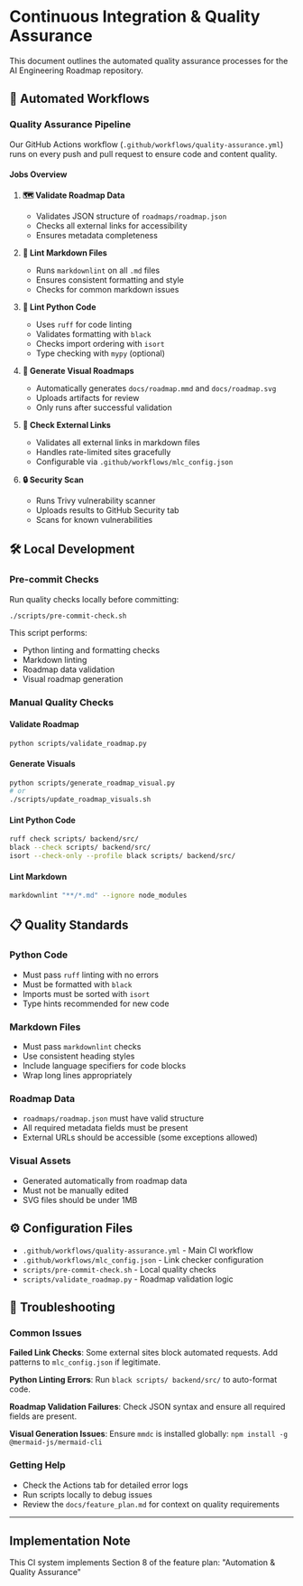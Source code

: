 # Continuous Integration & Quality Assurance

This document outlines the automated quality assurance processes for the AI Engineering Roadmap repository.

## 🔄 Automated Workflows

### Quality Assurance Pipeline

Our GitHub Actions workflow (`.github/workflows/quality-assurance.yml`) runs on every push and pull request to ensure code and content quality.

#### Jobs Overview

1. **🗺️ Validate Roadmap Data**
   - Validates JSON structure of `roadmaps/roadmap.json`
   - Checks all external links for accessibility
   - Ensures metadata completeness

2. **📝 Lint Markdown Files**
   - Runs `markdownlint` on all `.md` files
   - Ensures consistent formatting and style
   - Checks for common markdown issues

3. **🐍 Lint Python Code**
   - Uses `ruff` for code linting
   - Validates formatting with `black`
   - Checks import ordering with `isort`
   - Type checking with `mypy` (optional)

4. **🎨 Generate Visual Roadmaps**
   - Automatically generates `docs/roadmap.mmd` and `docs/roadmap.svg`
   - Uploads artifacts for review
   - Only runs after successful validation

5. **🔗 Check External Links**
   - Validates all external links in markdown files
   - Handles rate-limited sites gracefully
   - Configurable via `.github/workflows/mlc_config.json`

6. **🔒 Security Scan**
   - Runs Trivy vulnerability scanner
   - Uploads results to GitHub Security tab
   - Scans for known vulnerabilities

## 🛠️ Local Development

### Pre-commit Checks

Run quality checks locally before committing:

```bash
./scripts/pre-commit-check.sh
```

This script performs:

- Python linting and formatting checks
- Markdown linting
- Roadmap data validation
- Visual roadmap generation

### Manual Quality Checks

#### Validate Roadmap

```bash
python scripts/validate_roadmap.py
```

#### Generate Visuals

```bash
python scripts/generate_roadmap_visual.py
# or
./scripts/update_roadmap_visuals.sh
```

#### Lint Python Code

```bash
ruff check scripts/ backend/src/
black --check scripts/ backend/src/
isort --check-only --profile black scripts/ backend/src/
```

#### Lint Markdown

```bash
markdownlint "**/*.md" --ignore node_modules
```

## 📋 Quality Standards

### Python Code

- Must pass `ruff` linting with no errors
- Must be formatted with `black`
- Imports must be sorted with `isort`
- Type hints recommended for new code

### Markdown Files

- Must pass `markdownlint` checks
- Use consistent heading styles
- Include language specifiers for code blocks
- Wrap long lines appropriately

### Roadmap Data

- `roadmaps/roadmap.json` must have valid structure
- All required metadata fields must be present
- External URLs should be accessible (some exceptions allowed)

### Visual Assets

- Generated automatically from roadmap data
- Must not be manually edited
- SVG files should be under 1MB

## ⚙️ Configuration Files

- `.github/workflows/quality-assurance.yml` - Main CI workflow
- `.github/workflows/mlc_config.json` - Link checker configuration
- `scripts/pre-commit-check.sh` - Local quality checks
- `scripts/validate_roadmap.py` - Roadmap validation logic

## 🚨 Troubleshooting

### Common Issues

**Failed Link Checks**: Some external sites block automated requests. Add patterns to `mlc_config.json` if legitimate.

**Python Linting Errors**: Run `black scripts/ backend/src/` to auto-format code.

**Roadmap Validation Failures**: Check JSON syntax and ensure all required fields are present.

**Visual Generation Issues**: Ensure `mmdc` is installed globally: `npm install -g @mermaid-js/mermaid-cli`

### Getting Help

- Check the Actions tab for detailed error logs
- Run scripts locally to debug issues
- Review the `docs/feature_plan.md` for context on quality requirements

---

## Implementation Note

This CI system implements Section 8 of the feature plan: "Automation & Quality Assurance"
